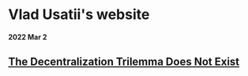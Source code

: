 <h1>Vlad Usatii's website</h1>

#### 2022 Mar 2

## [The Decentralization Trilemma Does Not Exist](scaling.md)
